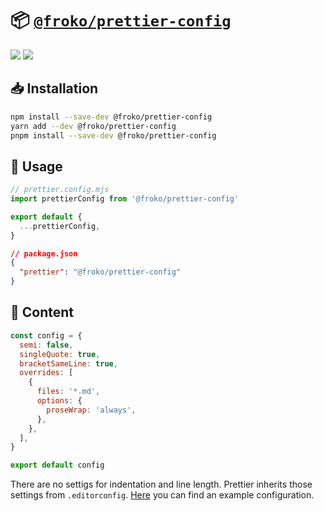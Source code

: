 # 📦 [`@froko/prettier-config`](https://www.npmjs.com/package/@froko/prettier-config)

![](https://img.shields.io/npm/v/%40froko%2Fprettier-config/latest.svg)
[![](https://img.shields.io/npm/dw/@froko/prettier-config)](https://npmjs.com/package/@froko/prettier-config)

## 📥 Installation

```bash
npm install --save-dev @froko/prettier-config
yarn add --dev @froko/prettier-config
pnpm install --save-dev @froko/prettier-config
```

## 🔩 Usage

```js
// prettier.config.mjs
import prettierConfig from '@froko/prettier-config'

export default {
  ...prettierConfig,
}
```

```json
// package.json
{
  "prettier": "@froko/prettier-config"
}
```

## 📝 Content

```js
const config = {
  semi: false,
  singleQuote: true,
  bracketSameLine: true,
  overrides: [
    {
      files: '*.md',
      options: {
        proseWrap: 'always',
      },
    },
  ],
}

export default config
```

There are no settigs for indentation and line length. Prettier inherits those
settings from `.editorconfig`.
[Here](https://gist.github.com/froko/5a8fa7332908c459ff562127e2ea60d5) you can
find an example configuration.

